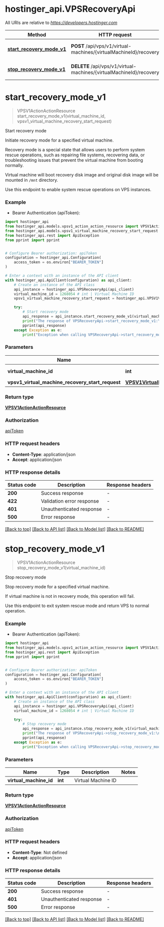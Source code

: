 # hostinger_api.VPSRecoveryApi

All URIs are relative to *https://developers.hostinger.com*

Method | HTTP request | Description
------------- | ------------- | -------------
[**start_recovery_mode_v1**](VPSRecoveryApi.md#start_recovery_mode_v1) | **POST** /api/vps/v1/virtual-machines/{virtualMachineId}/recovery | Start recovery mode
[**stop_recovery_mode_v1**](VPSRecoveryApi.md#stop_recovery_mode_v1) | **DELETE** /api/vps/v1/virtual-machines/{virtualMachineId}/recovery | Stop recovery mode


# **start_recovery_mode_v1**
> VPSV1ActionActionResource start_recovery_mode_v1(virtual_machine_id, vpsv1_virtual_machine_recovery_start_request)

Start recovery mode

Initiate recovery mode for a specified virtual machine.

Recovery mode is a special state that allows users to perform system rescue operations, 
such as repairing file systems, recovering data, or troubleshooting issues that prevent the virtual machine 
from booting normally. 

Virtual machine will boot recovery disk image and original disk image will be mounted in `/mnt` directory.

Use this endpoint to enable system rescue operations on VPS instances.

### Example

* Bearer Authentication (apiToken):

```python
import hostinger_api
from hostinger_api.models.vpsv1_action_action_resource import VPSV1ActionActionResource
from hostinger_api.models.vpsv1_virtual_machine_recovery_start_request import VPSV1VirtualMachineRecoveryStartRequest
from hostinger_api.rest import ApiException
from pprint import pprint


# Configure Bearer authorization: apiToken
configuration = hostinger_api.Configuration(
    access_token = os.environ["BEARER_TOKEN"]
)

# Enter a context with an instance of the API client
with hostinger_api.ApiClient(configuration) as api_client:
    # Create an instance of the API class
    api_instance = hostinger_api.VPSRecoveryApi(api_client)
    virtual_machine_id = 1268054 # int | Virtual Machine ID
    vpsv1_virtual_machine_recovery_start_request = hostinger_api.VPSV1VirtualMachineRecoveryStartRequest() # VPSV1VirtualMachineRecoveryStartRequest | 

    try:
        # Start recovery mode
        api_response = api_instance.start_recovery_mode_v1(virtual_machine_id, vpsv1_virtual_machine_recovery_start_request)
        print("The response of VPSRecoveryApi->start_recovery_mode_v1:\n")
        pprint(api_response)
    except Exception as e:
        print("Exception when calling VPSRecoveryApi->start_recovery_mode_v1: %s\n" % e)
```



### Parameters


Name | Type | Description  | Notes
------------- | ------------- | ------------- | -------------
 **virtual_machine_id** | **int**| Virtual Machine ID | 
 **vpsv1_virtual_machine_recovery_start_request** | [**VPSV1VirtualMachineRecoveryStartRequest**](VPSV1VirtualMachineRecoveryStartRequest.md)|  | 

### Return type

[**VPSV1ActionActionResource**](VPSV1ActionActionResource.md)

### Authorization

[apiToken](../README.md#apiToken)

### HTTP request headers

 - **Content-Type**: application/json
 - **Accept**: application/json

### HTTP response details

| Status code | Description | Response headers |
|-------------|-------------|------------------|
**200** | Success response |  -  |
**422** | Validation error response |  -  |
**401** | Unauthenticated response |  -  |
**500** | Error response |  -  |

[[Back to top]](#) [[Back to API list]](../README.md#documentation-for-api-endpoints) [[Back to Model list]](../README.md#documentation-for-models) [[Back to README]](../README.md)

# **stop_recovery_mode_v1**
> VPSV1ActionActionResource stop_recovery_mode_v1(virtual_machine_id)

Stop recovery mode

Stop recovery mode for a specified virtual machine.

If virtual machine is not in recovery mode, this operation will fail.

Use this endpoint to exit system rescue mode and return VPS to normal operation.

### Example

* Bearer Authentication (apiToken):

```python
import hostinger_api
from hostinger_api.models.vpsv1_action_action_resource import VPSV1ActionActionResource
from hostinger_api.rest import ApiException
from pprint import pprint


# Configure Bearer authorization: apiToken
configuration = hostinger_api.Configuration(
    access_token = os.environ["BEARER_TOKEN"]
)

# Enter a context with an instance of the API client
with hostinger_api.ApiClient(configuration) as api_client:
    # Create an instance of the API class
    api_instance = hostinger_api.VPSRecoveryApi(api_client)
    virtual_machine_id = 1268054 # int | Virtual Machine ID

    try:
        # Stop recovery mode
        api_response = api_instance.stop_recovery_mode_v1(virtual_machine_id)
        print("The response of VPSRecoveryApi->stop_recovery_mode_v1:\n")
        pprint(api_response)
    except Exception as e:
        print("Exception when calling VPSRecoveryApi->stop_recovery_mode_v1: %s\n" % e)
```



### Parameters


Name | Type | Description  | Notes
------------- | ------------- | ------------- | -------------
 **virtual_machine_id** | **int**| Virtual Machine ID | 

### Return type

[**VPSV1ActionActionResource**](VPSV1ActionActionResource.md)

### Authorization

[apiToken](../README.md#apiToken)

### HTTP request headers

 - **Content-Type**: Not defined
 - **Accept**: application/json

### HTTP response details

| Status code | Description | Response headers |
|-------------|-------------|------------------|
**200** | Success response |  -  |
**401** | Unauthenticated response |  -  |
**500** | Error response |  -  |

[[Back to top]](#) [[Back to API list]](../README.md#documentation-for-api-endpoints) [[Back to Model list]](../README.md#documentation-for-models) [[Back to README]](../README.md)

